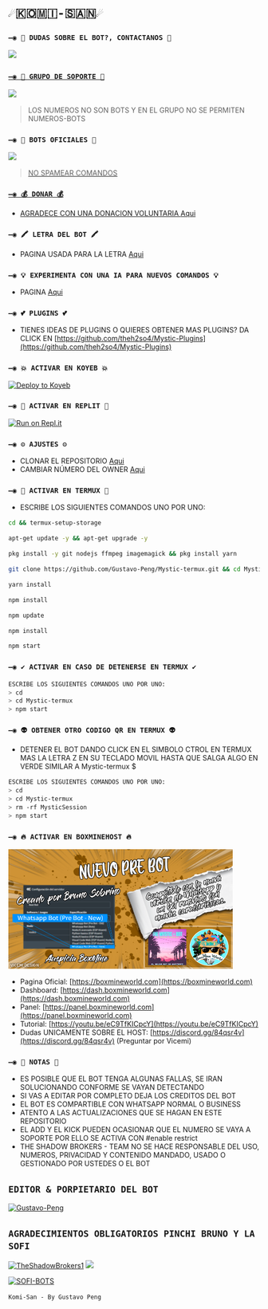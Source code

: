 # `☄🇰​​​​​🇴​​​​​🇲​​​​​🇮​​​​​-🇸​​​​​🇦​​​​​🇳​​​​​☄`

### `—◉ 👑 DUDAS SOBRE EL BOT?, CONTACTANOS 👑`
<a href="http://wa.me/573017901707" target="blank"><img src="https://img.shields.io/badge/GUSTAVO_PENG_CREADOR-25D366?style=for-the-badge&logo=whatsapp&logoColor=white" />

### `—◉ 💟 GRUPO DE SOPORTE 💟`

<a href="https://chat.whatsapp.com/KGNYdXQd3LYE7y7N0E8mDd" target="blank"><img src="https://img.shields.io/badge/GRUPO_DE_SOPORTE-25D366?style=for-the-badge&logo=whatsapp&logoColor=white" />
</a>
> LOS NUMEROS NO SON BOTS Y EN EL GRUPO NO SE PERMITEN NUMEROS-BOTS

### `—◉ 🤖 BOTS OFICIALES 🤖`

<a href="https://api.whatsapp.com/send/?phone=5219991402134&text=/estado&type=phone_number&app_absent=0" target="blank"><img src="https://img.shields.io/badge/BOT_OFICIAL_1-25D366?style=for-the-badge&logo=whatsapp&logoColor=white" />

 > NO SPAMEAR COMANDOS

### `—◉ 💰 DONAR 💰`
- AGRADECE CON UNA DONACION VOLUNTARIA [Aqui](https://www.paypal.me/TheShadowBrokers133)

### `—◉ 🖍 LETRA DEL BOT 🖍`
- PAGINA USADA PARA LA LETRA [Aqui](https://smiley.cool/es/weirdmaker.php)

### `—◉ 💡 EXPERIMENTA CON UNA IA PARA NUEVOS COMANDOS 💡`
- PAGINA [Aqui](https://beta.openai.com/playground)

### `—◉ 💕 PLUGINS 💕`
- TIENES IDEAS DE PLUGINS O QUIERES OBTENER MAS PLUGINS? DA CLICK EN [https://github.com/theh2so4/Mystic-Plugins](https://github.com/theh2so4/Mystic-Plugins)
  
### `—◉ 💥 ACTIVAR EN KOYEB 💥`

[![Deploy to Koyeb](https://www.koyeb.com/static/images/deploy/button.svg)](https://app.koyeb.com/deploy?type=git&repository=https://github.com/Gustavo-Peng/Komi-San&branch=master&name=mysticbot)
  
### `—◉ 🌌 ACTIVAR EN REPLIT 🌌`

[![Run on Repl.it](https://repl.it/badge/github/Gustavo-Peng/Komi-San)](https://repl.it/github/Gustavo-Peng/Komi-San)  

### `—◉ ⚙️ AJUSTES ⚙️`
- CLONAR EL REPOSITORIO [Aqui](https://github.com/Gustavo-Peng/Komi-San/fork)
- CAMBIAR NÚMERO DEL OWNER [Aqui](https://github.com/Gustavo-Peng/Komi-San/blob/master/config.js)

### `—◉ 👾 ACTIVAR EN TERMUX 👾` 
- ESCRIBE LOS SIGUIENTES COMANDOS UNO POR UNO:
```bash
cd && termux-setup-storage
```

```bash
apt-get update -y && apt-get upgrade -y
```

```bash
pkg install -y git nodejs ffmpeg imagemagick && pkg install yarn
```

```bash
git clone https://github.com/Gustavo-Peng/Mystic-termux.git && cd Mystic-termux
```

```bash
yarn install
```

```bash
npm install
```

```bash
npm update
```

```bash
npm install
```

```bash
npm start
```

### `—◉ ✔️ ACTIVAR EN CASO DE DETENERSE EN TERMUX ✔️`
```bash
ESCRIBE LOS SIGUIENTES COMANDOS UNO POR UNO:
> cd 
> cd Mystic-termux
> npm start
```

### `—◉ 👽 OBTENER OTRO CODIGO QR EN TERMUX 👽`
- DETENER EL BOT DANDO CLICK EN EL SIMBOLO CTROL EN TERMUX MAS LA LETRA Z EN SU TECLADO MOVIL HASTA QUE SALGA ALGO EN VERDE SIMILAR A Mystic-termux $  
```bash
ESCRIBE LOS SIGUIENTES COMANDOS UNO POR UNO:
> cd 
> cd Mystic-termux
> rm -rf MysticSession
> npm start
```

### `—◉ 🔥 ACTIVAR EN BOXMINEHOST 🔥`
<a href="https://boxmineworld.com"><img src="https://raw.githubusercontent.com/Gustavo-Peng/Komi-San/master/src/Pre%20Bot%20Publi.png" width="450" height="240" alt="JPG"/></a>
- Pagina Oficial: [https://boxmineworld.com](https://boxmineworld.com)
- Dashboard: [https://dash.boxmineworld.com](https://dash.boxmineworld.com)
- Panel: [https://panel.boxmineworld.com](https://panel.boxmineworld.com)
- Tutorial: [https://youtu.be/eC9TfKICpcY](https://youtu.be/eC9TfKICpcY)
- Dudas UNICAMENTE SOBRE EL HOST: [https://discord.gg/84qsr4v](https://discord.gg/84qsr4v) (Preguntar por Vicemi)

### `—◉ 📝 NOTAS 📝`
- ES POSIBLE QUE EL BOT TENGA ALGUNAS FALLAS, SE IRAN SOLUCIONANDO CONFORME SE VAYAN DETECTANDO
- SI VAS A EDITAR POR COMPLETO DEJA LOS CREDITOS DEL BOT 
- EL BOT ES COMPARTIBLE CON WHATSAPP NORMAL O BUSINESS
- ATENTO A LAS ACTUALIZACIONES QUE SE HAGAN EN ESTE REPOSITORIO
- EL ADD Y EL KICK PUEDEN OCASIONAR QUE EL NUMERO SE VAYA A SOPORTE POR ELLO SE ACTIVA CON #enable restrict 
- THE SHADOW BROKERS - TEAM NO SE HACE RESPONSABLE DEL USO, NUMEROS, PRIVACIDAD Y CONTENIDO MANDADO, USADO O GESTIONADO POR USTEDES O EL BOT

## `EDITOR & PORPIETARIO DEL BOT` 
<a href="https://github.com/Gustavo-Peng"><img src="https://github.com/Gustavo-Peng.png" width="250" height="250" alt="Gustavo-Peng"/></a>
 
 ## `AGRADECIMIENTOS OBLIGATORIOS PINCHI BRUNO Y LA SOFI`
  [![TheShadowBrokers1](https://github.com/BrunoSobrino.png?size=100)](https://github.com/BrunoSobrino) <img src="https://c.tenor.com/c8SIN4sVRgsAAAAC/cat-kitten.gif" height="100px">

[![SOFI-BOTS](https://github.com/SOFI-BOTS.png?size=100)](https://github.com/SOFI-BOTS)
 
`Komi-San - By Gustavo Peng`
